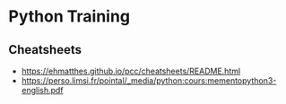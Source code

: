 # Python Training

## Cheatsheets

- https://ehmatthes.github.io/pcc/cheatsheets/README.html
- https://perso.limsi.fr/pointal/_media/python:cours:mementopython3-english.pdf
